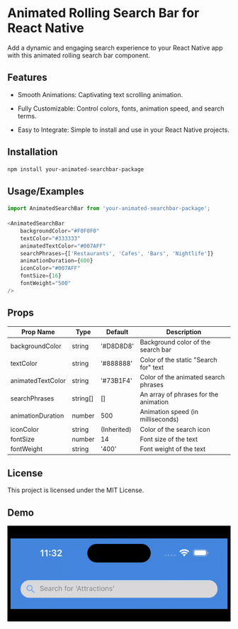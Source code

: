 
# Animated Rolling Search Bar for React Native


Add a dynamic and engaging search experience to your React Native app with this animated rolling search bar component.



## Features

- Smooth Animations: Captivating text scrolling animation.

- Fully Customizable: Control colors, fonts, animation speed, and search terms.

- Easy to Integrate: Simple to install and use in your React Native projects.




## Installation

```bash
npm install your-animated-searchbar-package
```
    
## Usage/Examples

```javascript
import AnimatedSearchBar from 'your-animated-searchbar-package';

<AnimatedSearchBar 
    backgroundColor="#F0F0F0"
    textColor="#333333"
    animatedTextColor="#007AFF"
    searchPhrases={['Restaurants', 'Cafes', 'Bars', 'Nightlife']}
    animationDuration={600}
    iconColor="#007AFF"
    fontSize={16}
    fontWeight="500"
/>
```


## Props
| Prop Name          | Type      | Default      | Description                                       |
|--------------------|-----------|--------------|---------------------------------------------------|
| backgroundColor    | string    | '#D8D8D8'    | Background color of the search bar                |
| textColor          | string    | '#888888'    | Color of the static "Search for" text             |
| animatedTextColor  | string    | '#73B1F4'    | Color of the animated search phrases              |
| searchPhrases      | string[]  | []           | An array of phrases for the animation             |
| animationDuration  | number    | 500          | Animation speed (in milliseconds)                 |
| iconColor          | string    | (Inherited)  | Color of the search icon                          |
| fontSize           | number    | 14           | Font size of the text                             |
| fontWeight         | string    | '400'        | Font weight of the text                           |

## License

This project is licensed under the MIT License.

## Demo

![](https://github.com/Saif-09/AnimatedRollingSearchBar/blob/master/assets/SearchBarGif.gif)
